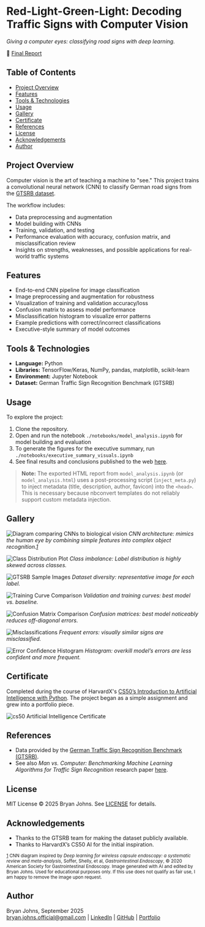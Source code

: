# Red-Light-Green-Light: Decoding Traffic Signs with Computer Vision

*Giving a computer eyes: classifying road signs with deep learning.*

🔗 [Final Report](https://johbry17.github.io/Red-Light-Green-Light/)  

## Table of Contents  
- [Project Overview](#project-overview)
- [Features](#features)
- [Tools & Technologies](#tools--technologies)
- [Usage](#usage)
- [Gallery](#gallery)
- [Certificate](#certificate)
- [References](#references)
- [License](#license)
- [Acknowledgements](#acknowledgements)
- [Author](#author)

## Project Overview  
Computer vision is the art of teaching a machine to "see." This project trains a convolutional neural network (CNN) to classify German road signs from the [GTSRB dataset](https://benchmark.ini.rub.de/gtsrb_news.html).  

The workflow includes:  
- Data preprocessing and augmentation  
- Model building with CNNs  
- Training, validation, and testing  
- Performance evaluation with accuracy, confusion matrix, and misclassification review  
- Insights on strengths, weaknesses, and possible applications for real-world traffic systems  

## Features  
- End-to-end CNN pipeline for image classification  
- Image preprocessing and augmentation for robustness  
- Visualization of training and validation accuracy/loss  
- Confusion matrix to assess model performance  
 - Misclassification histogram to visualize error patterns 
- Example predictions with correct/incorrect classifications  
- Executive-style summary of model outcomes  

## Tools & Technologies  
- **Language:** Python  
- **Libraries:** TensorFlow/Keras, NumPy, pandas, matplotlib, scikit-learn  
- **Environment:** Jupyter Notebook  
- **Dataset:** German Traffic Sign Recognition Benchmark (GTSRB)  

## Usage  
To explore the project:  
1. Clone the repository.  
2. Open and run the notebook `./notebooks/model_analysis.ipynb` for model building and evaluation  
3. To generate the figures for the executive summary, run `./notebooks/executive_summary_visuals.ipynb`
4. See final results and conclusions published to the web [here](https://johbry17.github.io/Red-Light-Green-Light/).  
 
> **Note:** The exported HTML report from `model_analysis.ipynb` (or `model_analysis.html`) uses a post-processing script (`inject_meta.py`) to inject metadata (title, description, author, favicon) into the `<head>`. This is necessary because nbconvert templates do not reliably support custom metadata injection.  

## Gallery  

![Diagram comparing CNNs to biological vision](./resources/images/conv_neural_net_diagram.png)
<a id="cnn-return"></a>*CNN architecture: mimics the human eye by combining simple features into complex object recognition.[1](#cnn-footnote)*

![Class Distribution Plot](./resources/images/class_distribution.png)
*Class imbalance: Label distribution is highly skewed across classes.*  

![GTSRB Sample Images](./resources/images/GTSRB_representatives.png)
*Dataset diversity: representative image for each label.*  

![Training Curve Comparison](./resources/images/training_curves_comparison.png)
*Validation and training curves: best model vs. baseline.*  

![Confusion Matrix Comparison](./resources/images/confusion_matrix_comparison.png)
*Confusion matrices: best model noticeably reduces off-diagonal errors.*  

![Misclassifications](./resources/images/misclassifications_baseline.png)
*Frequent errors: visually similar signs are misclassified.*  

![Error Confidence Histogram](./resources/images/confidence_histogram_comparison.png)
*Histogram: overkill model’s errors are less confident and more frequent.*  

## Certificate  

Completed during the course of HarvardX's [CS50’s Introduction to Artificial Intelligence with Python](https://cs50.harvard.edu/ai/).  The project began as a simple assignment and grew into a portfolio piece.  

![cs50 Artificial Intelligence Certificate](./resources/images/CS50AI.png)

## References  
- Data provided by the [German Traffic Sign Recognition Benchmark (GTSRB)](https://benchmark.ini.rub.de/gtsrb_dataset.html).  
- See also _Man vs. Computer: Benchmarking Machine Learning Algorithms for Traffic Sign Recognition_ research paper [here](https://www.sciencedirect.com/science/article/abs/pii/S0893608012000457?via%3Dihub).  

## License  
MIT License © 2025 Bryan Johns. See [LICENSE](LICENSE) for details.  

## Acknowledgements  
- Thanks to the GTSRB team for making the dataset publicly available.  
- Thanks to HarvardX’s CS50 AI for the initial inspiration.  

<a id="cnn-footnote"></a>
<small>
[1](#cnn-return) CNN diagram inspired by _Deep learning for wireless capsule endoscopy: a systematic review and meta-analysis_, Soffer, Shelly, et al, _Gastrointestinal Endoscopy_, © 2020 American Society for Gastrointestinal Endoscopy. Image generated with AI and edited by Bryan Johns. Used for educational purposes only. If this use does not qualify as fair use, I am happy to remove the image upon request.
</small>

## Author  
Bryan Johns, September 2025  
[bryan.johns.official@gmail.com](mailto:bryan.johns.official@gmail.com) | [LinkedIn](https://www.linkedin.com/in/b-johns/) | [GitHub](https://github.com/johbry17) | [Portfolio](https://johbry17.github.io/portfolio/index.html)
 
